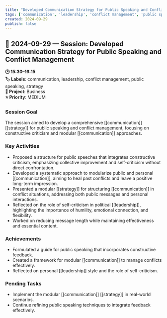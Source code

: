 ```yaml
---
title: "Developed Communication Strategy for Public Speaking and Conflict Management"
tags: ['communication', 'leadership', 'conflict management', 'public speaking', 'strategy']
created: 2024-09-29
publish: false
---
```


## 📅 2024-09-29 — Session: Developed Communication Strategy for Public Speaking and Conflict Management

**🕒 15:30–16:15**  
**🏷️ Labels**: communication, leadership, conflict management, public speaking, strategy  
**📂 Project**: Business  
**⭐ Priority**: MEDIUM  


### Session Goal
The session aimed to develop a comprehensive [[communication]] [[strategy]] for public speaking and conflict management, focusing on constructive criticism and modular [[communication]] approaches.

### Key Activities
- Proposed a structure for public speeches that integrates constructive criticism, emphasizing collective improvement and self-criticism without direct confrontation.
- Developed a systematic approach to modularize public and personal [[communication]], aiming to heal past conflicts and leave a positive long-term impression.
- Presented a modular [[strategy]] for structuring [[communication]] in conflict situations, addressing both public messages and personal interactions.
- Reflected on the role of self-criticism in political [[leadership]], highlighting the importance of humility, emotional connection, and flexibility.
- Worked on reducing message length while maintaining effectiveness and essential content.

### Achievements
- Formulated a guide for public speaking that incorporates constructive feedback.
- Created a framework for modular [[communication]] to manage conflicts effectively.
- Reflected on personal [[leadership]] style and the role of self-criticism.

### Pending Tasks
- Implement the modular [[communication]] [[strategy]] in real-world scenarios.
- Continue refining public speaking techniques to integrate feedback effectively.

